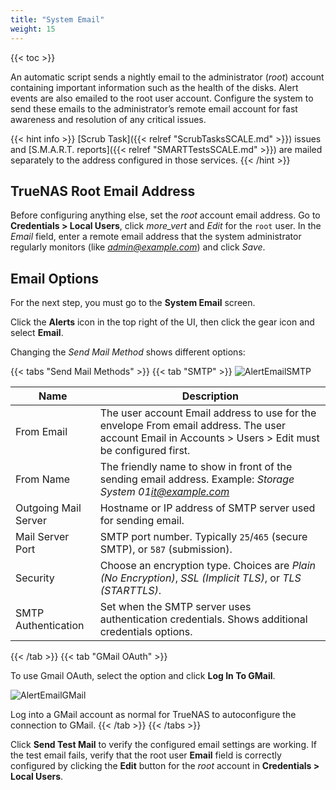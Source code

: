 ```yaml
---
title: "System Email"
weight: 15
---
```


{{< toc >}}

An automatic script sends a nightly email to the administrator (*root*) account containing important information such as the health of the disks.
Alert events are also emailed to the root user account.
Configure the system to send these emails to the administrator’s remote email account for fast awareness and resolution of any critical issues.

{{< hint info >}}
[Scrub Task]({{< relref "ScrubTasksSCALE.md" >}}) issues and [S.M.A.R.T. reports]({{< relref "SMARTTestsSCALE.md" >}}) are mailed separately to the address configured in those services.
{{< /hint >}}

## TrueNAS Root Email Address

Before configuring anything else, set the *root* account email address.
Go to **Credentials > Local Users**, click <i class="material-icons" aria-hidden="true" title="Options">more_vert</i> and *Edit* for the `root` user.
In the *Email* field, enter a remote email address that the system administrator regularly monitors (like *admin@example.com*) and click *Save*.

## Email Options

For the next step, you must go to the **System Email** screen.

Click the **Alerts** <span class="iconify" data-icon="mdi:bell"></span> icon in the top right of the UI, then click the gear <span class="iconify" data-icon="mdi:cog"></span> icon and select **Email**.

Changing the *Send Mail Method* shows different options:

{{< tabs "Send Mail Methods" >}}
{{< tab "SMTP" >}}
![AlertEmailSMTP](/images/SCALE/AlertEmailSMTP.png "Email General Options")

| Name | Description |
|------|-------------|
| From Email | The user account Email address to use for the envelope From email address. The user account Email in Accounts > Users > Edit must be configured first. |
| From Name | The friendly name to show in front of the sending email address. Example: *Storage System 01<it@example.com>* |
| Outgoing Mail Server | Hostname or IP address of SMTP server used for sending email. |
| Mail Server Port | SMTP port number. Typically `25`/`465` (secure SMTP), or `587` (submission). |
| Security | Choose an encryption type. Choices are *Plain (No Encryption)*, *SSL (Implicit TLS)*, or *TLS (STARTTLS)*. |
| SMTP Authentication | Set when the SMTP server uses authentication credentials. Shows additional credentials options. |
{{< /tab >}}
{{< tab "GMail OAuth" >}}

To use Gmail OAuth, select the option and click **Log In To GMail**.

![AlertEmailGMail](/images/SCALE/AlertEmailGmail.png "Email General Options")

Log into a GMail account as normal for TrueNAS to autoconfigure the connection to GMail.
{{< /tab >}}
{{< /tabs >}}

Click **Send Test Mail** to verify the configured email settings are working.
If the test email fails, verify that the root user **Email** field is correctly configured by clicking the **Edit** button for the *root* account in **Credentials > Local Users**.
